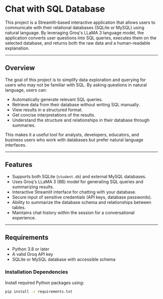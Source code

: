 # Chat with SQL Database

This project is a Streamlit-based interactive application that allows users to communicate with their relational databases (SQLite or MySQL) using natural language. By leveraging Groq's LLaMA 3 language model, the application converts user questions into SQL queries, executes them on the selected database, and returns both the raw data and a human-readable explanation.

---

## Overview

The goal of this project is to simplify data exploration and querying for users who may not be familiar with SQL. By asking questions in natural language, users can:

- Automatically generate relevant SQL queries.
- Retrieve data from their database without writing SQL manually.
- View results in a structured format.
- Get concise interpretations of the results.
- Understand the structure and relationships in their database through summaries.

This makes it a useful tool for analysts, developers, educators, and business users who work with databases but prefer natural language interfaces.

---

## Features

- Supports both SQLite (`student.db`) and external MySQL databases.
- Uses Groq's LLaMA 3 (8B) model for generating SQL queries and summarizing results.
- Interactive Streamlit interface for chatting with your database.
- Secure input of sensitive credentials (API keys, database passwords).
- Ability to summarize the database schema and relationships between tables.
- Maintains chat history within the session for a conversational experience.

---

## Requirements

- Python 3.8 or later
- A valid Groq API key
- SQLite or MySQL database with accessible schema

### Installation Dependencies

Install required Python packages using:

```bash
pip install -r requirements.txt

